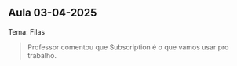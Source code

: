 ## Aula 03-04-2025

Tema: Filas

> Professor comentou que Subscription é o que vamos usar pro trabalho.